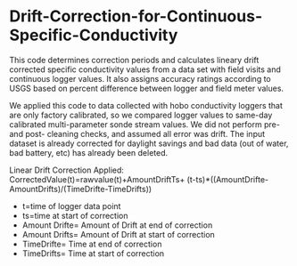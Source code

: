 # Drift-Correction-for-Continuous-Specific-Conductivity
This code determines correction periods and calculates lineary drift corrected specific conductivity values from a data set with field visits and continuous logger values. It also assigns accuracy ratings according to USGS based on percent difference between logger and field meter values.

We applied this code to data collected with hobo conductivity loggers that are only factory calibrated, so we compared logger values to same-day calibrated multi-parameter sonde stream values.  We did not perform pre- and post- cleaning checks, and assumed all error was drift.  The input dataset is already corrected for daylight savings and bad data (out of water, bad battery, etc) has already been deleted.

Linear Drift Correction Applied:
CorrectedValue(t)=rawvalue(t)+AmountDriftTs+
   (t-ts)*((AmountDrifte-AmountDrifts)/(TimeDrifte-TimeDrifts))

- t=time of logger data point
- ts=time at start of correction
- Amount Drifte= Amount of Drift at end of correction
- Amount Drifts= Amount of Drift at start of correction
- TimeDrifte= Time at end of correction
- TimeDrifts= Time at start of correction
